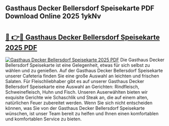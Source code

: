 ## Gasthaus Decker Bellersdorf Speisekarte PDF Download Online 2025 1ykNv

# <h2><a href="http://gc5kkdn.nevu.top/?p=Gasthaus+Decker+Bellersdorf+Speisekarte">🔗 👉🔴 Gasthaus Decker Bellersdorf Speisekarte 2025 PDF</a></h2>

[![Gasthaus Decker Bellersdorf Speisekarte 2025 PDF](https://i.imgur.com/dBaPXMq.png)](http://gc5kkdn.nevu.top/?p=Gasthaus+Decker+Bellersdorf+Speisekarte)
Die Gasthaus Decker Bellersdorf Speisekarte ist eine Gelegenheit, etwas für sich selbst zu wählen und zu genießen. Auf der Gasthaus Decker Bellersdorf Speisekarte unserer Cafeteria finden Sie eine große Auswahl an leichten und frischen Salaten. Für Fleischliebhaber gibt es auf unserer Gasthaus Decker Bellersdorf Speisekarte eine Auswahl an Gerichten: Rindfleisch, Schweinefleisch, Huhn und Fisch. Unseren Auserwählten bieten wir exquisite Gerichte wie Schaschlik und Steak an, die auf einem alten, natürlichen Feuer zubereitet werden. Wenn Sie sich nicht entscheiden können, was Sie von der Gasthaus Decker Bellersdorf Speisekarte wünschen, ist unser Team bereit zu helfen und Ihnen einen komfortablen und komfortablen Service zu bieten.
